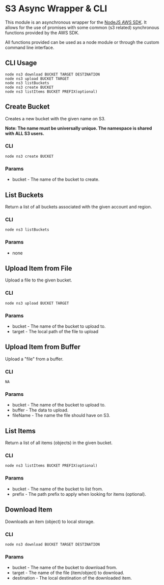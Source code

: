 # S3 Async Wrapper & CLI

This module is an asynchronous wrapper for the [NodeJS AWS SDK](https://docs.aws.amazon.com/sdk-for-javascript/v2/developer-guide/s3-examples.html). It allows for the use of promises with some common (s3 related) synchronous functions provided by the AWS SDK. 

All functions provided can be used as a node module or through the custom command line interface. 

## CLI Usage
```
node ns3 download BUCKET TARGET DESTINATION
node ns3 upload BUCKET TARGET
node ns3 listBuckets
node ns3 create BUCKET
node ns3 listItems BUCKET PREFIX(optional)
```

## Create Bucket
Creates a new bucket with the given name on S3. 

**Note: The name must be universally unique. The namespace is shared with ALL S3 users.**
### CLI
`node ns3 create BUCKET`
### Params
* bucket - The name of the bucket to create.

## List Buckets
Return a list of all buckets associated with the given account and region. 
### CLI
`node ns3 listBuckets`
### Params
* none

## Upload Item from File
Upload a file to the given bucket.
### CLI
`node ns3 upload BUCKET TARGET`
### Params
* bucket -  The name of the bucket to upload to.
* target - The local path of the file to upload

## Upload Item from Buffer
Upload a "file" from a buffer.
### CLI
`NA`
### Params
* bucket -  The name of the bucket to upload to.
* buffer - The data to upload.
* fileName - The name the file should have on S3.

## List Items
Return a list of all items (objects) in the given bucket. 
### CLI
`node ns3 listItems BUCKET PREFIX(optional)`
### Params
* bucket - The name of the bucket to list from.
* prefix - The path prefix to apply when looking for items (optional).

## Download Item
Downloads an item (object) to local storage.
### CLI
`node ns3 download BUCKET TARGET DESTINATION`
### Params
* bucket - The name of the bucket to download from.
* target - The name of the file (item/object) to download.
* destination - The local destination of the downloaded item.

